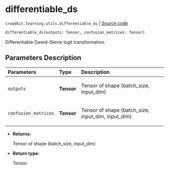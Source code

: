 # differentiable_ds
`crowdkit.learning.utils.differentiable_ds` | [Source code](https://github.com/Toloka/crowd-kit/blob/v1.2.1/crowdkit/learning/utils.py#L10)

```python
differentiable_ds(outputs: Tensor, confusion_matrices: Tensor)
```

Differentiable Dawid-Skene logit transformation.

## Parameters Description

| Parameters | Type | Description |
| :----------| :----| :-----------|
`outputs`|**Tensor**|<p>Tensor of shape (batch_size, input_dim)</p>
`confusion_matrices`|**Tensor**|<p>Tensor of shape (batch_size, input_dim, input_dim)</p>

* **Returns:**

  Tensor of shape (batch_size, input_dim)

* **Return type:**

  Tensor

